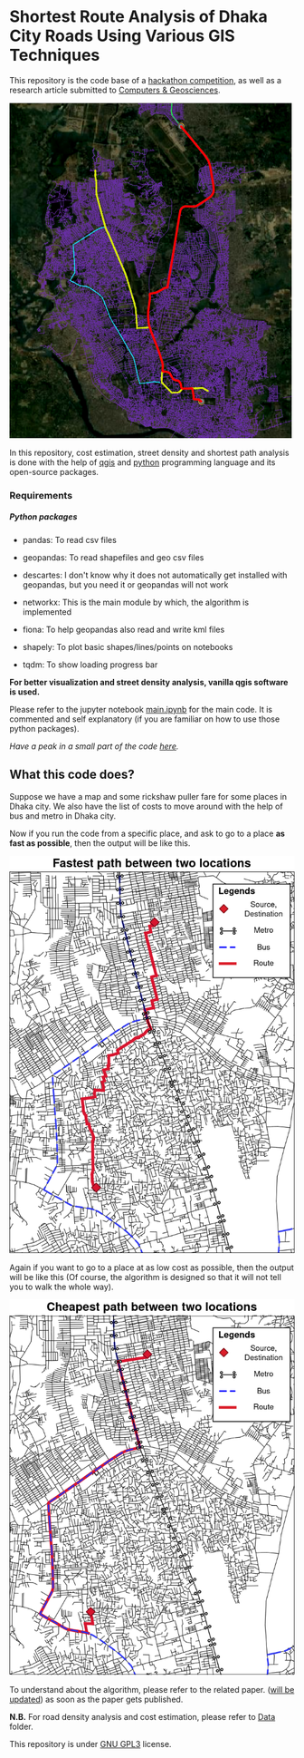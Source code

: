 # Shortest Route Analysis of Dhaka City Roads Using Various GIS Techniques

This repository is the code base of a [hackathon competition](http://codesamuraibd.net/), as well as a research article submitted to [Computers & Geosciences](https://www.journals.elsevier.com/computers-and-geosciences/). 

![Screenshot from 2019-11-02 09-09-06.png](images/whole_dataset.png)

In this repository, cost estimation, street density and shortest path analysis is done with the help of [qgis](www.qgis.org) and [python](www.python.org) programming language and its open-source packages.

### Requirements

##### Python packages

- pandas: To read csv files

- geopandas: To read shapefiles and geo csv files

- descartes: I don't know why it does not automatically get installed with geopandas, but you need it or geopandas will not work

- networkx: This is the main module by which, the algorithm is implemented

- fiona: To help geopandas also read and write kml files

- shapely: To plot basic shapes/lines/points on notebooks

- tqdm: To show loading progress bar

**For better visualization and street density analysis, vanilla qgis software is used.**

Please refer to the jupyter notebook [main.ipynb](main.ipynb) for the main code. It is commented and self explanatory (if you are familiar on how to use those python packages).

*Have a peak in a small part of the code [here](https://htmlpreview.github.io/?https://github.com/rahatzamancse/gis-analysis-of-dhaka-city-roads/blob/master/main.html).*

## What this code does?

Suppose we have a map and some rickshaw puller fare for some places in Dhaka city. We also have the list of costs to move around with the help of bus and metro in Dhaka city.

Now if you run the code from a specific place, and ask to go to a place **as fast as possible**, then the output will be like this.

![fastest_path_final.png](images/fastest_path_final.png)

Again if you want to go to a place at as low cost as possible, then the output will be like this (Of course, the algorithm is designed so that it will not tell you to walk the whole way).

![cheapest_path_final.png](images/cheapest_path_final.png)

To understand about the algorithm, please refer to the related paper. ([will be updated]()) as soon as the paper gets published.

**N.B.** For road density analysis and cost estimation, please refer to [Data](Data/README.md) folder.

This repository is under [GNU GPL3](https://www.gnu.org/licenses/gpl-3.0.en.html) license.
